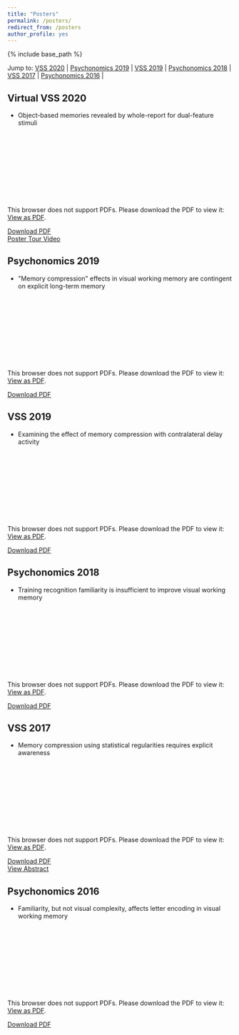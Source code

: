 ```yaml
---
title: "Posters"
permalink: /posters/
redirect_from: /posters
author_profile: yes
---
```


{% include base_path %}

Jump to: [VSS 2020](#VSS2020) \| [Psychonomics 2019](#PNOM2019) \| [VSS 2019](#VSS2019) \| [Psychonomics 2018](#PNOM2018) \| [VSS 2017](#VSS2017) \| [Psychonomics 2016](#PNOM2016) \|

<a name="VSS2020"></a> 
## Virtual VSS 2020
* Object-based memories revealed by whole-report for dual-feature stimuli
<object data="https://williamngiam.github.io/files/vss2020.pdf" type="application/pdf" width="700px" height="584px">
    <embed src="https://williamngiam.github.io/files/vss2020.pdf">
        <p>This browser does not support PDFs. Please download the PDF to view it: <a href="https://williamngiam.github.io/files/vss2020.pdf">View as PDF</a>.</p>
    </embed>
</object>
<a href="https://williamngiam.github.io/files/vss2020.pdf">Download PDF</a><br>
<a href="https://www.youtube.com/watch?v=ByDhxxk51Yc">Poster Tour Video</a>

<a name="PNOM2019"></a>
## Psychonomics 2019
* "Memory compression" effects in visual working memory are contingent on explicit long-term memory
<object data="https://williamngiam.github.io/files/psychonomics2019.pdf" type="application/pdf" width="700px" height="420px">
    <embed src="https://williamngiam.github.io/files/psychonomics2019.pdf">
        <p>This browser does not support PDFs. Please download the PDF to view it: <a href="https://williamngiam.github.io/files/psychonomics2019.pdf">View as PDF</a>.</p>
    </embed>
</object>
</a>
<a href="https://williamngiam.github.io/files/psychonomics2019.pdf">Download PDF</a>

<a name="VSS2019"></a>
## VSS 2019
* Examining the effect of memory compression with contralateral delay activity
<object data="https://williamngiam.github.io/files/vss2019.pdf" type="application/pdf" width="700px" height="382px">
    <embed src="https://williamngiam.github.io/files/vss2019.pdf">
        <p>This browser does not support PDFs. Please download the PDF to view it: <a href="https://williamngiam.github.io/files/vss2019.pdf">View as PDF</a>.</p>
    </embed>
</object>
</a>
<a href="https://williamngiam.github.io/files/vss2019.pdf">Download PDF</a>

<a name="PNOM2018"></a>
## Psychonomics 2018
* Training recognition familiarity is insufficient to improve visual working memory
<object data="https://williamngiam.github.io/files/psychonomics2018.pdf" type="application/pdf" width="700px" height="430px">
    <embed src="https://williamngiam.github.io/files/psychonomics2018.pdf">
        <p>This browser does not support PDFs. Please download the PDF to view it: <a href="https://williamngiam.github.io/files/psychonomics2018.pdf">View as PDF</a>.</p>
    </embed>
</object>
</a>
<a href="https://williamngiam.github.io/files/psychonomics2018.pdf">Download PDF</a>

<a name="VSS2017"></a>
## VSS 2017
* Memory compression using statistical regularities requires explicit awareness
<object data="https://williamngiam.github.io/files/vss2017.pdf" type="application/pdf" width="700px" height="374px">
    <embed src="https://williamngiam.github.io/files/vss2017.pdf">
        <p>This browser does not support PDFs. Please download the PDF to view it: <a href="https://williamngiam.github.io/files/vss2017.pdf">View as PDF</a>.</p>
    </embed>
</object>
<u><a href="https://williamngiam.github.io/files/vss2017.pdf">Download PDF</a></u>
<br>
<a href="http://jov.arvojournals.org/article.aspx?articleid=2651730">View Abstract</a>

<a name="PNOM2016"></a>
## Psychonomics 2016
* Familiarity, but not visual complexity, affects letter encoding in visual working memory
<object data="https://williamngiam.github.io/files/psychonomics2016.pdf" type="application/pdf" width="700px" height="428px">
    <embed src="https://williamngiam.github.io/files/psychonomics2016.pdf">
        <p>This browser does not support PDFs. Please download the PDF to view it: <a href="https://williamngiam.github.io/files/psychonomics2016.pdf">View as PDF</a>.</p>
    </embed>
</object>
<a href="https://williamngiam.github.io/files/psychonomics2016.pdf">Download PDF</a>
